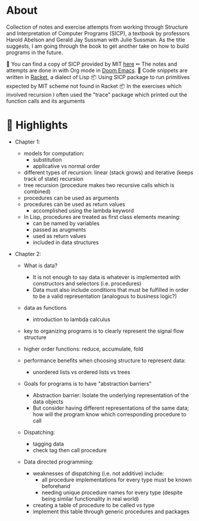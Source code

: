 # About

Collection of notes and exercise attempts from working through Structure and Interpretation of Computer Programs (SICP), a textbook by professors Harold Abelson and Gerald Jay Sussman with Julie Sussman. As the title suggests, I am going through the book to get another take on how to build programs in the future.

📓 You can find a copy of SICP provided by MIT [here](https://web.mit.edu/6.001/6.037/sicp.pdf)
✏ The notes and attempts are done in with Org mode in [Doom Emacs](https://github.com/doomemacs/doomemacs).
🎾 Code snippets are written in [Racket](https://racket-lang.org/), a dialect of Lisp
📦 Using SICP package to run primitives expected by MIT scheme not found in Racket
📦 In the exercises which involved recursion I often used the "trace" package which printed out the function calls and its arguments

# 🌟 Highlights

- Chapter 1: 
    * models for computation:
      - substitution
      - applicative vs normal order
    * different types of recursion: linear (stack grows) and iterative (keeps track of state) recursion
    * tree recursion (procedure makes two recursive calls which is combined)
    * procedures can be used as arguments
    * procedures can be used as return values
      - accomplished using the lambda keyword
    * In Lisp, procedures are treated as first class elements meaning:
      - can be named by variables
      - passed as arugments
      - used as return values
      - included in data structures
    
- Chapter 2: 
    * What is data? 
      - It is not enough to say data is whatever is implemented with constructors and selectors (i.e. procedures)
      - Data must also include conditions that must be fulfilled in order to be a valid representation (analogous to business logic?)
    * data as functions
      - introduction to lambda calculus 
    * key to organizing programs is to clearly represent the signal flow structure
    * higher order functions: reduce, accumulate, fold
    
    * performance benefits when choosing structure to represent data:
      - unordered lists vs ordered lists vs trees 
      
    * Goals for programs is to have "abstraction barriers"
      - Abstraction barrier: Isolate the underlying representation of the data objects
      - But consider having different representations of the same data; how will the program know which corresponding procedure to call
    * Dispatching:
      - tagging data
      - check tag then call procedure
    * Data directed programming:
      - weaknesses of dispatching (i.e. not additive) include:
        - all procedure implementations for every type must be known beforehand
        - needing unique procedure names for every type (despite being similar functionality in real world)
      - creating a table of procedure to be called vs type
      - implement this table through generic procedures and packages 


